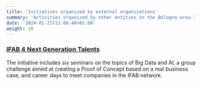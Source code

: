 ```yaml
---
title: 'Initiatives organized by external organizations'
summary: 'Activities organized by other entities in the Bologna area.'
date: '2024-01-21T21:08:40+01:00'
weight: 20
---
```


### [IFAB 4 Next Generation Talents](https://www.ifabfoundation.org/ifab-4-next-generation-talents/)
The initiative includes six seminars on the topics of Big Data and AI, a group challenge aimed at creating a Proof of Concept based on a real business case, and career days to meet companies in the IFAB network.

#